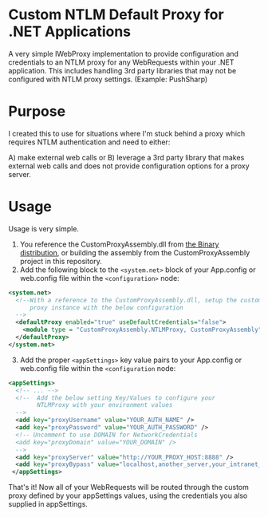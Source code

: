 Custom NTLM Default Proxy for .NET Applications
=========================

A very simple IWebProxy implementation to provide configuration and credentials to an NTLM proxy for any WebRequests within your .NET application. This includes handling 3rd party libraries that may not be configured with NTLM proxy settings. (Example: PushSharp)

Purpose
=========================

I created this to use for situations where I'm stuck behind a proxy which requires NTLM authentication and need to either:

A) make external web calls
or
B) leverage a 3rd party library that makes external web calls and does not provide configuration options for a proxy server.

Usage
=========================

Usage is very simple. 

1. You reference the CustomProxyAssembly.dll from [the Binary distribution](https://github.com/Barryrowe/custom-ntlm-default-proxy/raw/master/Binary/CustomProxyAssembly.dll), or building the assembly from the CustomProxyAssembly project in this repository.
2. Add the following block to the `<system.net>` block of your App.config or web.config file within the `<configuration>` node:

  ```xml
  <system.net>
    <!--With a reference to the CustomProxyAssembly.dll, setup the custom
        proxy instance with the below configuration 
    -->
    <defaultProxy enabled="true" useDefaultCredentials="false">
      <module type = "CustomProxyAssembly.NTLMProxy, CustomProxyAssembly" />
    </defaultProxy>
  </system.net>
  ```
3. Add the proper `<appSettings>` key value pairs to your App.config or web.config file within the `<configuration` node:
 
  ```xml
  <appSettings>
    <!-- ... -->
    <!--  Add the below setting Key/Values to configure your 
          NTLMProxy with your environment values
    -->
    <add key="proxyUsername" value="YOUR_AUTH_NAME" />
    <add key="proxyPassword" value="YOUR_AUTH_PASSWORD" />
    <!-- Uncomment to use DOMAIN for NetworkCredentials
    <add key="proxyDomain" value="YOUR_DOMAIN" /> 
    -->
    <add key="proxyServer" value="http://YOUR_PROXY_HOST:8888" />
    <add key="proxyBypass" value="localhost,another_server,your_intranet_host" />
   </appSettings>
   ```

That's it! Now all of your WebRequests will be routed through the custom proxy defined by your appSettings values, using the credentials you also supplied in appSettings.

